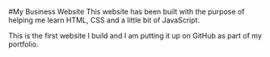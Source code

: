 #My Business Website
This website has been built with the purpose of helping me learn HTML, CSS and a little bit of JavaScript.

This is the first website I build and I am putting it up on GitHub as part of my portfolio.